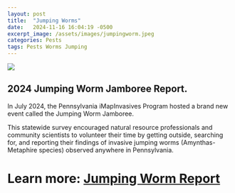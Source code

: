 ```yaml
---
layout: post
title:  "Jumping Worms"
date:   2024-11-16 16:04:19 -0500
excerpt_image: /assets/images/jumpingworm.jpeg
categories: Pests
tags: Pests Worms Jumping
---
```


<img src="/assets/images/jumpingworm.jpeg">

## 2024 Jumping Worm Jamboree Report.

In July 2024, the Pennsylvania iMapInvasives Program hosted a brand new event called the Jumping Worm Jamboree. 

This statewide survey encouraged natural resource professionals and community scientists to volunteer their time by getting outside, searching for, and reporting their findings of invasive  jumping worms  (Amynthas-Metaphire species) observed anywhere in Pennsylvania. 

# Learn more: [Jumping Worm Report](https://storymaps.arcgis.com/stories/603398daeb34455a86158dec06ad4865)